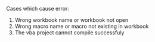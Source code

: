 Cases which cause error:
1. Wrong workbook name or workbook not open
2. Wrong macro name or macro not existing in workbook
3. The vba project cannot compile successfuly

